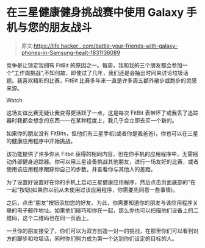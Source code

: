 # 在三星健康健身挑战赛中使用 Galaxy 手机与您的朋友战斗

> 原文:[https://life hacker . com/battle-your-friends-with-galaxy-phones-in-Samsung-healt-1831136089](https://lifehacker.com/battle-your-friends-with-galaxy-phones-in-samsung-healt-1831136089)

竞争是让锁定我拥有 FitBit 的原因之一。每周，我和我的三个朋友都会参加一个“工作周挑战”,不知何故，即使过了几年，我们还是会抽出时间来讨论垃圾话题。我喜欢精彩的比赛，FitBit 比赛多年来一直是许多周五额外散步或跑步的灵感来源。

Watch

这场友谊比赛无疑让我变得更活跃了一点，这是每次 FitBit 表带坏了或我丢了追踪器时我都会想念的东西——在某种程度上，我几乎会立即去买一个新的。

如果你的朋友没有 FitBits，但他们有三星手机(或者你是我爸爸)，你也可以在三星的健康应用程序中开始挑战。

该功能提供了许多你从 Fitbit 获得的相同内容，但在你手机的应用程序中，无需摇动外部健身追踪器。你可以用三星设备挑战其他朋友，进行一场友好的比赛，或者使用该应用程序跟踪你自己的步数，并查看你与其他人的差距。

为了设置好设置好在你的手机上启动三星健康应用程序，然后点击页面底部的“在一起”按钮(如果你以前从未使用过该应用程序，你需要先同意一些事情)。

之后，点击“朋友”按钮添加您的好友。为此，你需要知道你的朋友与该应用程序关联的电子邮件地址。如果他们碰巧和你在一起，那么你也可以扫描他们设备上的二维码，这个二维码也在同一页面上。

一旦你的朋友接受了，你们可以为双方创造一对一的挑战，在那里你们可以看到对方的脚步和垃圾话，同时你们努力成为第一个达到你们设定的目标的人。